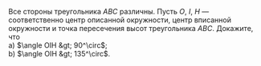 Все стороны треугольника $ABC$ различны. Пусть $O$, $I$, $H$ —  
соответственно центр описанной окружности, центр вписанной окружности 
и точка пересечения высот треугольника $ABC$. Докажите, что 
<br>
a) $\angle OIH &gt; 90^\circ$;
<br>
b) $\angle OIH &gt; 135^\circ$.